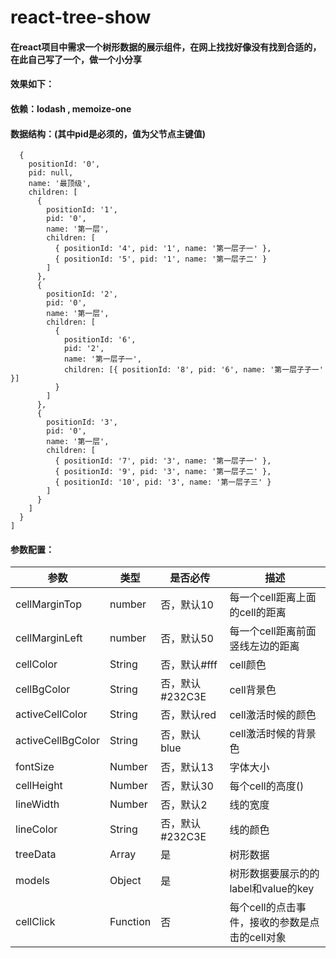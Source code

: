 # react-tree-show
#### 在react项目中需求一个树形数据的展示组件，在网上找找好像没有找到合适的，在此自己写了一个，做一个小分享
#### 效果如下：

#### 依赖：lodash , memoize-one

#### 数据结构：(其中pid是必须的，值为父节点主键值)
```treeData = [
  {
    positionId: '0',
    pid: null,
    name: '最顶级',
    children: [
      {
        positionId: '1',
        pid: '0',
        name: '第一层',
        children: [
          { positionId: '4', pid: '1', name: '第一层子一' },
          { positionId: '5', pid: '1', name: '第一层子二' }
        ]
      },
      {
        positionId: '2',
        pid: '0',
        name: '第一层',
        children: [
          {
            positionId: '6',
            pid: '2',
            name: '第一层子一',
            children: [{ positionId: '8', pid: '6', name: '第一层子子一' }]
          }
        ]
      },
      {
        positionId: '3',
        pid: '0',
        name: '第一层',
        children: [
          { positionId: '7', pid: '3', name: '第一层子一' },
          { positionId: '9', pid: '3', name: '第一层子二' },
          { positionId: '10', pid: '3', name: '第一层子三' }
        ]
      }
    ]
  }
] 
```
#### 参数配置：
参数 | 类型 | 是否必传 | 描述
---- | ----- | ------ | ------
cellMarginTop  | number |否，默认10| 每一个cell距离上面的cell的距离
cellMarginLeft  | number |否，默认50| 每一个cell距离前面竖线左边的距离
cellColor  | String |否，默认#fff| cell颜色
cellBgColor  | String |否，默认#232C3E| cell背景色
activeCellColor  | String |否，默认red| cell激活时候的颜色
activeCellBgColor  | String |否，默认blue| cell激活时候的背景色
fontSize  | Number |否，默认13| 字体大小
cellHeight  | Number |否，默认30| 每个cell的高度()
lineWidth  | Number |否，默认2| 线的宽度
lineColor  | String |否，默认#232C3E| 线的颜色
treeData  | Array |是| 树形数据
models  | Object |是| 树形数据要展示的的label和value的key
cellClick | Function| 否| 每个cell的点击事件，接收的参数是点击的cell对象

